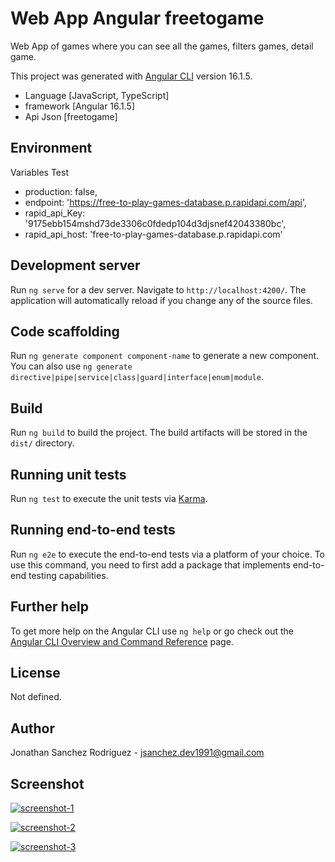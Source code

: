 # Web App Angular freetogame

Web App of games where you can see all the games, filters games, detail game.

This project was generated with [Angular CLI](https://github.com/angular/angular-cli) version 16.1.5.

- Language [JavaScript, TypeScript]
- framework [Angular 16.1.5]
- Api Json [freetogame]

## Environment

Variables Test

- production: false,
- endpoint: 'https://free-to-play-games-database.p.rapidapi.com/api',
- rapid_api_Key: '9175ebb154mshd73de3306c0fdedp104d3djsnef42043380bc',
- rapid_api_host: 'free-to-play-games-database.p.rapidapi.com'

## Development server

Run `ng serve` for a dev server. Navigate to `http://localhost:4200/`. The application will automatically reload if you change any of the source files.

## Code scaffolding

Run `ng generate component component-name` to generate a new component. You can also use `ng generate directive|pipe|service|class|guard|interface|enum|module`.

## Build

Run `ng build` to build the project. The build artifacts will be stored in the `dist/` directory.

## Running unit tests

Run `ng test` to execute the unit tests via [Karma](https://karma-runner.github.io).

## Running end-to-end tests

Run `ng e2e` to execute the end-to-end tests via a platform of your choice. To use this command, you need to first add a package that implements end-to-end testing capabilities.

## Further help

To get more help on the Angular CLI use `ng help` or go check out the [Angular CLI Overview and Command Reference](https://angular.io/cli) page.

## License
Not defined.

## Author
Jonathan Sanchez Rodriguez - jsanchez.dev1991@gmail.com

## Screenshot
[![screenshot-1](https://raw.githubusercontent.com/jonsanchezr/angular-freetogame/main/z-screenshots/screenshot-1.png "screenshot-1")](https://raw.githubusercontent.com/jonsanchezr/angular-freetogame/main/z-screenshots/screenshot-1.png "screenshot-1")

[![screenshot-2](https://raw.githubusercontent.com/jonsanchezr/angular-freetogame/main/z-screenshots/screenshot-2.png "screenshot-2")](https://raw.githubusercontent.com/jonsanchezr/angular-freetogame/main/z-screenshots/screenshot-2.png "screenshot-2")

[![screenshot-3](https://raw.githubusercontent.com/jonsanchezr/angular-freetogame/main/z-screenshots/screenshot-3.png "screenshot-3")](https://raw.githubusercontent.com/jonsanchezr/angular-freetogame/main/z-screenshots/screenshot-3.png "screenshot-3")
